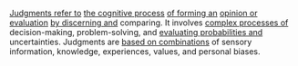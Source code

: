 
[Judgments refer to](2/3/1/1/2/.Judgments) [the cognitive process](2/1/3/2/.Cognition) [of forming an](1/1/3/3/1/2/3/.Formation) [opinion or evaluation](2/3/1/1/2/2/.Evaluation) [by discerning and](2/2/2/3/3/_Perception-Judgment) comparing. It involves [complex processes of](3/1/1/2/2/2/1/1/1/2/2/1/.Process) decision-making, problem-solving, and [evaluating probabilities and](1/1/3/3/3/.Probability) uncertainties. Judgments are [based on combinations](1/1/3/3/2/.Combinations) of sensory information, knowledge, experiences, values, and personal biases.

